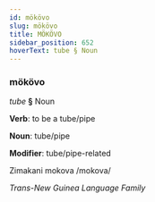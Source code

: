 ```yaml
---
id: mökövo
slug: mökövo
title: MÖKÖVO
sidebar_position: 652
hoverText: tube § Noun
---
```


### mökövo

*tube* **§** Noun

**Verb**: to be a tube/pipe

**Noun**: tube/pipe

**Modifier**: tube/pipe-related

Zimakani mokova /mokova/

*Trans-New Guinea Language Family*